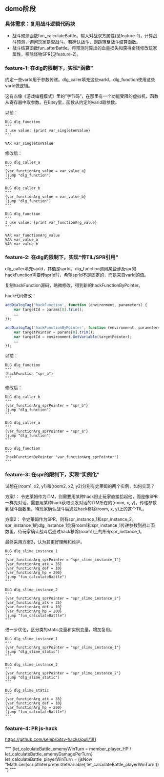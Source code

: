 ## demo阶段


### 具体需求：复用战斗逻辑代码块

- 战斗预测函数fun_calculateBattle。输入对战双方属性(见feature-1)，计算战斗预测，询问玩家是否战斗。若确认战斗，则跳转至战斗结算函数。
- 战斗结算函数fun_afterBattle。将预测时算出的血量损失和获得金钱修改玩家属性，移除怪物SPR(见feature-2)。

### feature-1: 在dlg的限制下，实现“函数”

约定一些varId用于参数传递。dlg_caller填充这些varId，dlg_function使用这些varId做逻辑。

这有点像《游戏编程模式》里的“字节码”，在那里有一个功能受限的虚拟机，函数从寄存器中取参数。在Bitsy里，函数从约定的varId取参数。

以前：
```
DLG dlg_function
"""
I use value: {print var_singletonValue}
"""

VAR var_singletonValue
```

修改后：
```
DLG dlg_caller_a
"""
{var_functionArg_value = var_value_a}
(jump "dlg_function")
"""

DLG dlg_caller_b
"""
{var_functionArg_value = var_value_b}
(jump "dlg_function")
"""

DLG dlg_function
"""
I use value: {print var_functionArg_value}
"""

VAR var_functionArg_value
VAR var_value_a
VAR var_value_b
```

### feature-2: 在dlg的限制下，实现“传TIL/SPR引用”

dlg_caller填充varId，其值是sprId。dlg_function调用某些涉及spr的hackFunction需要传sprId时，希望sprId不是固定的，而是来自varId的值。

复制hackFunction源码，略微修改，得到新的hackFunctionByPointer。

hack代码修改：
```js
addDialogTag('hackFunction', function (environment, parameters) {
    var targetId = params[0].trim();
    ……
});

addDialogTag('hackFunctionByPointer', function (environment, parameters) {
    var targetPointer = params[0].trim();
    var targetId = environment.GetVariable(targetPointer);
    ……
});
```

以前：
```
DLG dlg_function
"""
(hackFunction "spr_a")
"""
```

修改后：
```
DLG dlg_caller_b
"""
{var_functionArg_sprPointer = "spr_b"}
(jump "dlg_function")
"""

DLG dlg_caller_a
"""
{var_functionArg_sprPointer = "spr_a"}
(jump "dlg_function")
"""

DLG dlg_function
"""
(hackFunctionByPointer "var_functionArg_sprPointer")
"""
```

### feature-3: 在spr的限制下，实现“实例化”

试想在(room1, x2, y1)和(room2, x2, y2)分别有史莱姆的两个实例，如何实现？

方案1：
令史莱姆作为ITM，则需要用某种hack阻止玩家直接拾起他，而是像SPR一样先对话。需要用某种hack获取引发对话的ITM所在的(room, x, y)，传递参数到战斗函数里，待玩家确认战斗后通过hack移除(room, x, y)上的这个TIL。

方案2：
令史莱姆作为SPR，则有spr_instance_1和spr_instance_2。spr_instance_1的dlg_instance_1会将room1和spr_instance_1传递参数到战斗函数里，待玩家确认战斗后通过hack移除(room1)上的所有spr_instance_1。

最终采用方案2，认为其更好理解和维护。

```
DLG dlg_slime_instance_1
"""
{var_functionArg_sprPointer = "spr_slime_instance_1"}
{var_functionArg_atk = 35}
{var_functionArg_def = 10}
{var_functionArg_hp = 200}
(jump "fun_calculateBattle")
"""

DLG dlg_slime_instance_2
"""
{var_functionArg_sprPointer = "spr_slime_instance_2"}
{var_functionArg_atk = 35}
{var_functionArg_def = 10}
{var_functionArg_hp = 200}
(jump "fun_calculateBattle")
"""
```

进一步优化，区分类的static变量和实例变量，增加复用。

```
DLG dlg_slime_instance_1
"""
{var_functionArg_sprPointer = "spr_slime_instance_1"}
(jump "dlg_slime_static")
"""

DLG dlg_slime_instance_2
"""
{var_functionArg_sprPointer = "spr_slime_instance_2"}
(jump "dlg_slime_static")
"""

DLG dlg_slime_static
"""
{var_functionArg_atk = 35}
{var_functionArg_def = 10}
{var_functionArg_hp = 200}
(jump "fun_calculateBattle")
"""
```

### feature-4: PR js-hack

https://github.com/seleb/bitsy-hacks/pull/181

"""
{let_calculateBattle_ememyWinTurn = member_player_HP / let_calculateBattle_ememyDamagePerTurn}
let_calculateBattle_playerWinTurn = (jsNow "Math.ceil(scriptInterpreter.GetVariable('let_calculateBattle_playerWinTurn'))")
"""